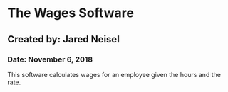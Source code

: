 # The Wages Software
## Created by: Jared Neisel
### Date: November 6, 2018

This software calculates wages for an employee given the hours and the rate.
